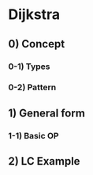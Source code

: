 # Dijkstra

## 0) Concept  

### 0-1) Types

### 0-2) Pattern

## 1) General form

### 1-1) Basic OP

## 2) LC Example
